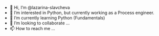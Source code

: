 - 👋 Hi, I’m @lazarina-slavcheva
- 👀 I’m interested in Python, but currently working as a Process engineer.
- 🌱 I’m currently learning Python (Fundamentals)
- 💞️ I’m looking to collaborate ...
- 📫 How to reach me ...

<!---
lazarina-slavcheva/lazarina-slavcheva is a ✨ special ✨ repository because its `README.md` (this file) appears on your GitHub profile.
You can click the Preview link to take a look at your changes.
--->
